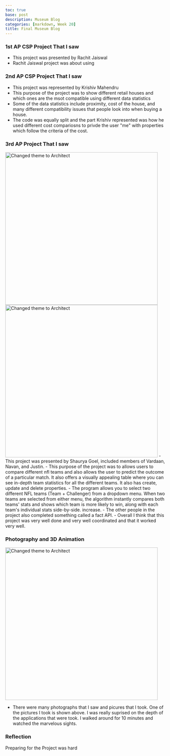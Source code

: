```yaml
---
toc: true
base: post
description: Museum Blog
categories: [markdown, Week 20]
title: Final Museum Blog
---
```


### 1st AP CSP Project That I saw
- This project was presented by Rachit Jaiswal
- Rachit Jaiswal project was about using 


### 2nd AP CSP Project That I saw
- This project was represented by Krishiv Mahendru
- This purpose of the project was to show different retail houses and which ones are the msot compatible using different data statistics
- Some of the data statistics include proximity, cost of the house, and many different compatibility issues that people look into when buying a house.
- The code was equally split and the part Krishiv represented was how he used different cost compariosns to privde the user "me" with properties which follow the criteria of the cost.


### 3rd AP Project That I saw
<img src='{{ "/images/shauryapic1.PNG" | relative_url }}' width='480' alt='Changed theme to Architect'>
<img src='{{ "/images/shauryapic2.PNG" | relative_url }}' width='480' alt='Changed theme to Architect'>
- This project was presented by Shaurya Goel, included members of Vardaan, Navan, and Justin.
- This purpose of the project was to allows users to compare different nfl teams and also allows the user to predict the outcome of a particular match. It also offers a visually appealing table where you can see in-depth team statistics for all the different teams. It also has create, update and delete properties.
- The program allows you to select two different NFL teams (Team + Challenger) from a dropdown menu. When two teams are selected from either menu, the algorithm instantly compares both teams' stats and shows which team is more likely to win, along with each team's individual stats side-by-side. increase.
- The other people in the project also completed something called a fact API.
- Overall I think that this project was very well done and very well coordinated and that it worked very well. 

### Photography and 3D Animation
<img src='{{ "/images/photoptri2pic1.PNG" | relative_url }}' width='480' alt='Changed theme to Architect'>

- There were many photographs that I saw and picures that I took. One of the pictures I took is shown above. I was really suprised on the depth of the applications that were took. I walked around for 10 minutes and watched the marvelous sights.


### Reflection
Preparing for the Project was hard